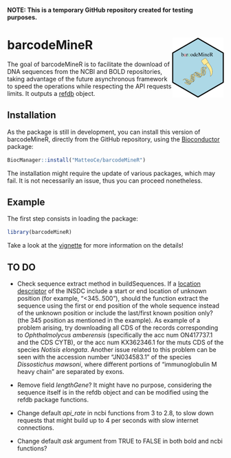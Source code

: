 
<!-- README.md is generated from README.Rmd. Please edit that file -->

**NOTE: This is a temporary GitHub repository created for testing
purposes.**

# barcodeMineR <img src="man/figures/logo.png" align="right" height="139" alt="" />

<!-- badges: start -->
<!-- badges: end -->

The goal of barcodeMineR is to facilitate the download of DNA sequences
from the NCBI and BOLD repositories, taking advantage of the future
asynchronous framework to speed the operations while respecting the API
requests limits. It outputs a
[refdb](https://github.com/fkeck/refdb?tab=readme-ov-file#refdb-a-reference-database-manager-for-r)
object.

## Installation

As the package is still in development, you can install this version of
barcodeMineR, directly from the GitHub repository, using the
[Bioconductor](https://www.bioconductor.org/install/) package:

``` r
BiocManager::install("MatteoCe/barcodeMineR")
```

The installation might require the update of various packages, which may
fail. It is not necessarily an issue, thus you can proceed nonetheless.

## Example

The first step consists in loading the package:

``` r
library(barcodeMineR)
```

Take a look at the [vignette](intro_barcodeMineR.html) for more
information on the details!

## TO DO

- Check sequence extract method in buildSequences. If a [location
  descriptor](https://www.insdc.org/submitting-standards/feature-table/#3.4.3)
  of the INSDC include a start or end location of unknown position (for
  example, “\<345..500”), should the function extract the sequence using
  the first or end position of the whole sequence instead of the unknown
  position or include the last/first known position only? (the 345
  position as mentioned in the example). As example of a problem
  arising, try downloading all CDS of the records corresponding to
  *Ophthalmolycus amberensis* (specifically the acc num ON417737.1 and
  the CDS CYTB), or the acc num KX362346.1 for the muts CDS of the
  species *Notisis elongata*. Another issue related to this problem can
  be seen with the accession number “JN034583.1” of the species
  *Dissostichus mawsoni*, where different portions of “immunoglobulin M
  heavy chain” are separated by exons.

- Remove field *lengthGene*? It might have no purpose, considering the
  sequence itself is in the refdb object and can be modified using the
  refdb package functions.

- Change default *api_rate* in ncbi functions from 3 to 2.8, to slow
  down requests that might build up to 4 per seconds with slow internet
  connections.

- Change default *ask* argument from TRUE to FALSE in both bold and ncbi
  functions?
